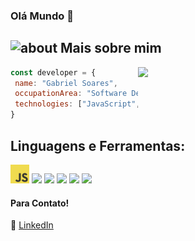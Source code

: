 ### Olá Mundo 👋

## <img width="45" alt="about" src="https://raw.github.com/elizarov/elizarov/master/about.png"> Mais sobre mim

<img align="right" width="300" src="https://i2.wp.com/allhtaccess.info/wp-content/uploads/2018/03/programming.gif?fit=1281%2C716&ssl=1" />

```javascript
const developer = {
 name: "Gabriel Soares",
 occupationArea: "Software Developer",
 technologies: ["JavaScript", "Typescript", "VueJs", "Java"] 
}
```

## **Linguagens e Ferramentas:**  

<p>
<img height="30" src="https://raw.githubusercontent.com/github/explore/80688e429a7d4ef2fca1e82350fe8e3517d3494d/topics/javascript/javascript.png">
<img height="30" src="https://cdn.jsdelivr.net/gh/devicons/devicon/icons/vuejs/vuejs-original.svg">
<img height="30" src="https://cdn.jsdelivr.net/gh/devicons/devicon/icons/tailwindcss/tailwindcss-plain.svg">
<img height="30" src="https://cdn.jsdelivr.net/gh/devicons/devicon/icons/java/java-original.svg">
<img height="30" src="https://cdn.jsdelivr.net/gh/devicons/devicon/icons/mysql/mysql-original.svg">
<img height="30" src="https://cdn.jsdelivr.net/gh/devicons/devicon/icons/typescript/typescript-original.svg">

#### Para Contato!

👔 <a href=" https://www.linkedin.com/in/gabriel-ribeiro-soares/">LinkedIn</a>  

